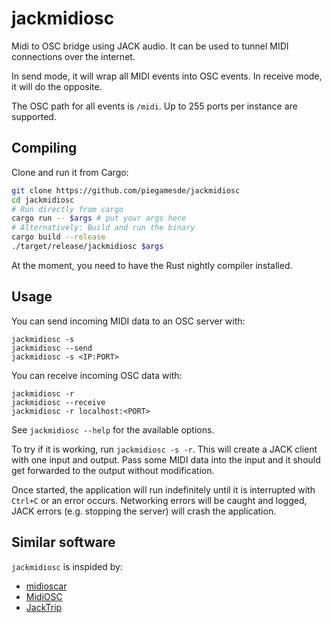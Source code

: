 # jackmidiosc

Midi to OSC bridge using JACK audio. It can be used to tunnel MIDI connections over the internet.

In send mode, it will wrap all MIDI events into OSC events. In receive mode, it will do the opposite.

The OSC path for all events is `/midi`. Up to 255 ports per instance are supported.

## Compiling

Clone and run it from Cargo:

```bash
git clone https://github.com/piegamesde/jackmidiosc
cd jackmidiosc
# Run directly from cargo
cargo run -- $args # put your args here
# Alternatively: Build and run the binary
cargo build --release
./target/release/jackmidiosc $args
```

At the moment, you need to have the Rust nightly compiler installed.

## Usage

You can send incoming MIDI data to an OSC server with:
```
jackmidiosc -s
jackmidiosc --send
jackmidiosc -s <IP:PORT>
```
You can receive incoming OSC data with:
```
jackmidiosc -r
jackmidiosc --receive
jackmidiosc -r localhost:<PORT>
```

See `jackmidiosc --help` for the available options.

To try if it is working, run `jackmidiosc -s -r`. This will create a JACK client with one input and output. Pass some MIDI data into the input and it should get forwarded to the output without modification.

Once started, the application will run indefinitely until it is interrupted with `Ctrl+C` or an error occurs. Networking errors will be caught and logged, JACK errors (e.g. stopping the server) will crash the application.

## Similar software

`jackmidiosc` is inspided by:

- [midioscar](https://github.com/rrbone/midioscar)
- [MidiOSC](https://github.com/jstutters/MidiOSC)
- [JackTrip](https://github.com/jcacerec/jacktrip)
